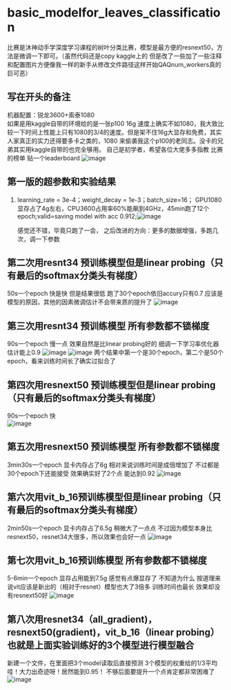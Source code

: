# basic_modelfor_leaves_classification
比赛是沐神动手学深度学习课程的树叶分类比赛，模型是最方便的resnext50，方法是微调一下即可。（虽然代码还是copy kaggle上的 但是改了一些加了一些注释和配置图片方便像我一样的新手从修改文件路径这样开始QAQnum_workers真的巨可恶）

## 写在开头的备注
 机器配置：锐龙3600+索泰1080    
 如果是用kaggle自带的环境给的是一张p100 16g  速度上确实不如1080，我大致比较一下时间上性能上只有1080的3/4的速度。但是架不住16g大显存和免费，其实人家真正的实力还得要多卡之类的，1080   来偷袭我这个p100的老同志。没卡的兄弟其实用kaggle自带的也完全够用。
  自己是初学者，希望各位大佬多多指教
比赛的榜单   贴一个leaderboard
![image](https://user-images.githubusercontent.com/89777846/226322136-7d00ccef-715e-4b13-89bc-91f78207a7cb.png)

## 第一版的超参数和实验结果
1.  learning_rate = 3e-4；weight_decay = 1e-3；batch_size=16；
    GPU1080显存占了4g左右，CPU3600占用率60%能飙到4GHz，45min跑了12个epoch;valid=saving model with acc 0.912;![image](https://user-images.githubusercontent.com/89777846/226321420-8232ac85-6e68-46ca-82cc-e98d2188288a.png)

 
    感觉还不错，毕竟只跑了一会，
    之后改进的方向：更多的数据增强，多跑几次，调一下参数


## 第二次用resnt34 预训练模型但是linear probing（只有最后的softmax分类头有梯度）
50s一个epoch   快是快  但是结果很低 跑了30个epoch依旧accury只有0.7   应该是模型的原因，其他的因素微调估计不会带来质的提升了
![image](https://user-images.githubusercontent.com/89777846/226873482-b149dbd8-9119-4ffd-9983-d2c11bcdc57c.png)

## 第三次用resnt34 预训练模型 所有参数都不锁梯度
90s一个epoch   慢一点  效果自然是比linear probing好的  细调一下学习率优化器估计能上0.9
![image](https://user-images.githubusercontent.com/89777846/226870518-10b28295-663a-433f-8f22-c5a988e296b7.png)
![image](https://user-images.githubusercontent.com/89777846/227128021-df5345a3-9dce-4b17-a8ed-9257f8d50469.png)
两个结果中第一个是30个epoch，第二个是50个epoch，看来训练时间长了确实过拟合了

## 第四次用resnext50 预训练模型但是linear probing（只有最后的softmax分类头有梯度）
90s一个epoch   快      
![image](https://user-images.githubusercontent.com/89777846/226889769-a0519e8e-2e3e-47b8-8074-ae12bfc5deab.png)

## 第五次用resnext50 预训练模型  所有参数都不锁梯度
3min30s一个epoch   显卡内存占了6g    相对来说训练时间是成倍增加了  不过都是30个epoch下还能接受   效果确实好了2个点  能达到0.92
![image](https://user-images.githubusercontent.com/89777846/226911742-a669e0dc-fbc0-432a-b5f6-433a872d8e59.png)

## 第六次用vit_b_16预训练模型但是linear probing（只有最后的softmax分类头有梯度）
2min50s一个epoch   显卡内存占了6.5g    稍微大了一点点   不过因为模型本身比resnext50，resnet34大很多，所以效果也会好一点
![image](https://user-images.githubusercontent.com/89777846/226936578-d7f840fa-5fb0-49ed-9ccd-3c15e8a2e52d.png)

## 第七次用vit_b_16预训练模型  所有参数都不锁梯度
5-6min一个epoch                    显存占用能到7.5g 感觉有点爆显存了   不知道为什么  按道理来说vit应该是新出的（相对于resnet）模型也大了3倍多  训练时间也最长 效果却没有resnext50好
![image](https://user-images.githubusercontent.com/89777846/227128251-44c28681-fdb9-41f1-9e43-c6bf9e03529c.png)
                     
                     
## 第八次用resnet34（all_gradient)，resnext50(gradient)，vit_b_16（linear probing）也就是上面实验训练好的3个模型进行模型融合
新建一个文件，在里面把3个model读取后直接预测 3个模型的权重给的1/3平均     哇！大力出奇迹呀！居然能到0.95！  不够后面要提升一个点肯定都非常困难了
![image](https://user-images.githubusercontent.com/89777846/227136000-4d4d9fe6-b8c0-44a8-b459-d66fb80ec6b9.png)

